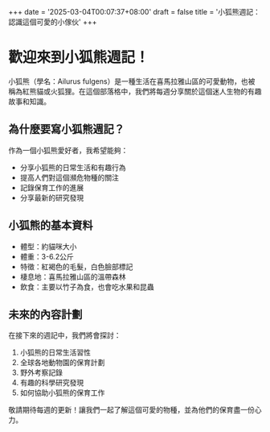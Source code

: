 +++
date = '2025-03-04T00:07:37+08:00'
draft = false
title = '小狐熊週記：認識這個可愛的小傢伙'
+++

# 歡迎來到小狐熊週記！

小狐熊（學名：Ailurus fulgens）是一種生活在喜馬拉雅山區的可愛動物，也被稱為紅熊貓或火狐狸。在這個部落格中，我們將每週分享關於這個迷人生物的有趣故事和知識。

## 為什麼要寫小狐熊週記？

作為一個小狐熊愛好者，我希望能夠：
- 分享小狐熊的日常生活和有趣行為
- 提高人們對這個瀕危物種的關注
- 記錄保育工作的進展
- 分享最新的研究發現

## 小狐熊的基本資料

- 體型：約貓咪大小
- 體重：3-6.2公斤
- 特徵：紅褐色的毛髮，白色臉部標記
- 棲息地：喜馬拉雅山區的溫帶森林
- 飲食：主要以竹子為食，也會吃水果和昆蟲

## 未來的內容計劃

在接下來的週記中，我們將會探討：
1. 小狐熊的日常生活習性
2. 全球各地動物園的保育計劃
3. 野外考察記錄
4. 有趣的科學研究發現
5. 如何協助小狐熊的保育工作

敬請期待每週的更新！讓我們一起了解這個可愛的物種，並為他們的保育盡一份心力。
